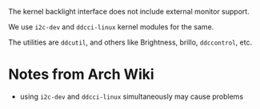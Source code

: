 The kernel backlight interface does not include external monitor support.

We use `i2c-dev` and `ddcci-linux` kernel modules for the same.

The utilities are `ddcutil`, and others like Brightness, brillo, `ddccontrol`, etc.

# Notes from Arch Wiki
- using `i2c-dev` and `ddcci-linux` simultaneously may cause problems